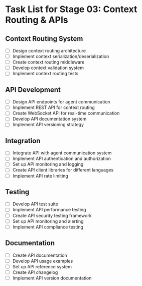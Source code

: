 # Task List for Stage 03: Context Routing & APIs

## Context Routing System
- [ ] Design context routing architecture
- [ ] Implement context serialization/deserialization
- [ ] Create context routing middleware
- [ ] Develop context validation system
- [ ] Implement context routing tests

## API Development
- [ ] Design API endpoints for agent communication
- [ ] Implement REST API for context routing
- [ ] Create WebSocket API for real-time communication
- [ ] Develop API documentation system
- [ ] Implement API versioning strategy

## Integration
- [ ] Integrate API with agent communication system
- [ ] Implement API authentication and authorization
- [ ] Set up API monitoring and logging
- [ ] Create API client libraries for different languages
- [ ] Implement API rate limiting

## Testing
- [ ] Develop API test suite
- [ ] Implement API performance testing
- [ ] Create API security testing framework
- [ ] Set up API monitoring and alerting
- [ ] Implement API compliance testing

## Documentation
- [ ] Create API documentation
- [ ] Develop API usage examples
- [ ] Set up API reference system
- [ ] Create API changelog
- [ ] Implement API version documentation
